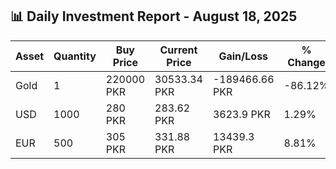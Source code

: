 ## 📊 Daily Investment Report - August 18, 2025

| Asset | Quantity | Buy Price | Current Price | Gain/Loss | % Change |
|-------|----------|-----------|----------------|------------|----------|
| Gold | 1 | 220000 PKR | 30533.34 PKR | -189466.66 PKR | -86.12% |
| USD | 1000 | 280 PKR | 283.62 PKR | 3623.9 PKR | 1.29% |
| EUR | 500 | 305 PKR | 331.88 PKR | 13439.3 PKR | 8.81% |

